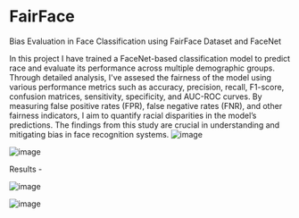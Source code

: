 # FairFace
Bias Evaluation in Face Classification using FairFace Dataset and FaceNet

In this project I have trained a FaceNet-based classification model to predict race and evaluate its performance across multiple demographic groups. Through detailed analysis, I've assesed the fairness of the model using various performance metrics such as accuracy, precision, recall, F1-score, confusion matrices, sensitivity, specificity, and AUC-ROC curves. By measuring false positive rates (FPR), false negative rates (FNR), and other fairness indicators, I aim to quantify racial disparities in the model’s predictions.
The findings from this study are crucial in understanding and mitigating bias in face recognition systems.
![image](https://github.com/user-attachments/assets/710e591e-a564-447e-89ec-9a6b72798596)

![image](https://github.com/user-attachments/assets/856668d1-a49a-4ae8-ab59-1f45190a35f8)

Results -

![image](https://github.com/user-attachments/assets/8e8e739b-d62a-4900-b034-d18a9095f86b)

![image](https://github.com/user-attachments/assets/99ddfe21-7dc4-443f-8b0c-3b61374d8b10)



